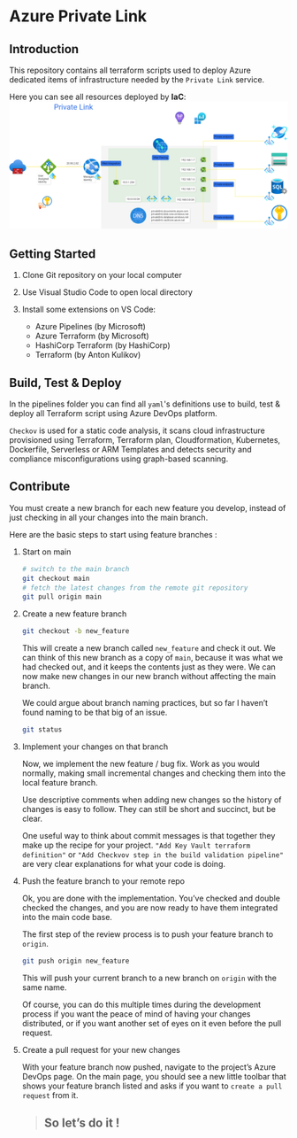 # Azure Private Link

## Introduction

This repository contains all terraform scripts used to deploy Azure dedicated items of infrastructure needed by the `Private Link` service.

Here you can see all resources deployed by **IaC**:
![Architecture design](./images/PrivateLink.png)

## Getting Started

1. Clone Git repository on your local computer
2. Use Visual Studio Code to open local directory
3. Install some extensions on VS Code:

   - Azure Pipelines (by Microsoft)
   - Azure Terraform (by Microsoft)
   - HashiCorp Terraform (by HashiCorp)
   - Terraform (by Anton Kulikov)

## Build, Test & Deploy

In the pipelines folder you can find all `yaml`'s definitions use to build, test & deploy all Terraform script using Azure DevOps platform.

`Checkov` is used for a static code analysis, it scans cloud infrastructure provisioned using Terraform, Terraform plan, Cloudformation, Kubernetes, Dockerfile, Serverless or ARM Templates and detects security and compliance misconfigurations using graph-based scanning.

## Contribute

You must create a new branch for each new feature you develop, instead of just checking in all your changes into the main branch.

Here are the basic steps to start using feature branches :

1. Start on main

   ```bash
   # switch to the main branch
   git checkout main
   # fetch the latest changes from the remote git repository
   git pull origin main
   ```

2. Create a new feature branch

   ```bash
   git checkout -b new_feature
   ```

   This will create a new branch called `new_feature` and check it out. We can think of this new branch as a copy of `main`, because it was what we had checked out, and it keeps the contents just as they were. We can now make new changes in our new branch without affecting the main branch.

   We could argue about branch naming practices, but so far I haven’t found naming to be that big of an issue.

   ```bash
   git status
   ```

3. Implement your changes on that branch

   Now, we implement the new feature / bug fix. Work as you would normally, making small incremental changes and checking them into the local feature branch.

   Use descriptive comments when adding new changes so the history of changes is easy to follow. They can still be short and succinct, but be clear.

   One useful way to think about commit messages is that together they make up the recipe for your project. `"Add Key Vault terraform definition"` or `"Add Checkvov step in the build validation pipeline"` are very clear explanations for what your code is doing.

4. Push the feature branch to your remote repo

   Ok, you are done with the implementation. You’ve checked and double checked the changes, and you are now ready to have them integrated into the main code base.

   The first step of the review process is to push your feature branch to `origin`.

   ```bash
   git push origin new_feature
   ```

   This will push your current branch to a new branch on `origin` with the same name.

   Of course, you can do this multiple times during the development process if you want the peace of mind of having your changes distributed, or if you want another set of eyes on it even before the pull request.

5. Create a pull request for your new changes

   With your feature branch now pushed, navigate to the project’s Azure DevOps page. On the main page, you should see a new little toolbar that shows your feature branch listed and asks if you want to `create a pull request` from it.

   > ## So let’s do it !
